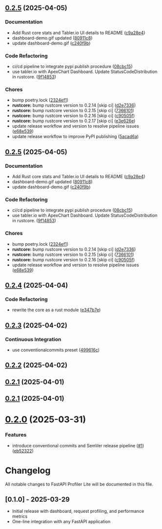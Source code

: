 ## [0.2.5](https://github.com/al91liwo/fastapi-profiler-lite/compare/v0.2.4...v0.2.5) (2025-04-05)


### Documentation

* Add Rust core stats and Tabler.io UI details to README ([c9a28e4](https://github.com/al91liwo/fastapi-profiler-lite/commit/c9a28e4a124e45edf0567d94efa11becbab510f9))
* dashboard-demo.gif updated ([80911c8](https://github.com/al91liwo/fastapi-profiler-lite/commit/80911c86888f4adcaf13a991b774513ffc10e71d))
* update dashboard-demo.gif ([c240f9b](https://github.com/al91liwo/fastapi-profiler-lite/commit/c240f9b0dc60875cf30fd86c1bd6e3eb802ea84b))


### Code Refactoring

* ci/cd pipeline to integrate pypi publish procedure ([08cbc15](https://github.com/al91liwo/fastapi-profiler-lite/commit/08cbc1504458ec1012aa0d3403d76c3fd65ef3b7))
* use tabler.io with ApexChart Dashboard. Update StatusCodeDistribution in rustcore. ([9f14853](https://github.com/al91liwo/fastapi-profiler-lite/commit/9f14853c44213248fcc1b8796ca2f15f11e0f837))


### Chores

* bump poetry.lock ([2324ef1](https://github.com/al91liwo/fastapi-profiler-lite/commit/2324ef140204ee38cae825c25f638297ad487af7))
* **rustcore:** bump rustcore version to 0.2.14 [skip ci] ([d2e7336](https://github.com/al91liwo/fastapi-profiler-lite/commit/d2e73369bab6babe1166b15ce678cd798434a128))
* **rustcore:** bump rustcore version to 0.2.15 [skip ci] ([7366101](https://github.com/al91liwo/fastapi-profiler-lite/commit/7366101e0e4c8155493e095872b61ade18d85a5c))
* **rustcore:** bump rustcore version to 0.2.16 [skip ci] ([c90505f](https://github.com/al91liwo/fastapi-profiler-lite/commit/c90505f8a4254d53452a1bf094ab01dd568ad67e))
* **rustcore:** bump rustcore version to 0.2.17 [skip ci] ([e3e626e](https://github.com/al91liwo/fastapi-profiler-lite/commit/e3e626ec1596ebee323f57f0992a492fcbdb58b7))
* update release workflow and version to resolve pipeline issues ([e68e539](https://github.com/al91liwo/fastapi-profiler-lite/commit/e68e539933765272a818adc29132e3764d97494c))
* update release workflow to improve PyPI publishing ([5acad6a](https://github.com/al91liwo/fastapi-profiler-lite/commit/5acad6a2e70a213a806e21b2341373e1118591c5))

## [0.2.5](https://github.com/al91liwo/fastapi-profiler-lite/compare/v0.2.4...v0.2.5) (2025-04-05)


### Documentation

* Add Rust core stats and Tabler.io UI details to README ([c9a28e4](https://github.com/al91liwo/fastapi-profiler-lite/commit/c9a28e4a124e45edf0567d94efa11becbab510f9))
* dashboard-demo.gif updated ([80911c8](https://github.com/al91liwo/fastapi-profiler-lite/commit/80911c86888f4adcaf13a991b774513ffc10e71d))
* update dashboard-demo.gif ([c240f9b](https://github.com/al91liwo/fastapi-profiler-lite/commit/c240f9b0dc60875cf30fd86c1bd6e3eb802ea84b))


### Code Refactoring

* ci/cd pipeline to integrate pypi publish procedure ([08cbc15](https://github.com/al91liwo/fastapi-profiler-lite/commit/08cbc1504458ec1012aa0d3403d76c3fd65ef3b7))
* use tabler.io with ApexChart Dashboard. Update StatusCodeDistribution in rustcore. ([9f14853](https://github.com/al91liwo/fastapi-profiler-lite/commit/9f14853c44213248fcc1b8796ca2f15f11e0f837))


### Chores

* bump poetry.lock ([2324ef1](https://github.com/al91liwo/fastapi-profiler-lite/commit/2324ef140204ee38cae825c25f638297ad487af7))
* **rustcore:** bump rustcore version to 0.2.14 [skip ci] ([d2e7336](https://github.com/al91liwo/fastapi-profiler-lite/commit/d2e73369bab6babe1166b15ce678cd798434a128))
* **rustcore:** bump rustcore version to 0.2.15 [skip ci] ([7366101](https://github.com/al91liwo/fastapi-profiler-lite/commit/7366101e0e4c8155493e095872b61ade18d85a5c))
* **rustcore:** bump rustcore version to 0.2.16 [skip ci] ([c90505f](https://github.com/al91liwo/fastapi-profiler-lite/commit/c90505f8a4254d53452a1bf094ab01dd568ad67e))
* update release workflow and version to resolve pipeline issues ([e68e539](https://github.com/al91liwo/fastapi-profiler-lite/commit/e68e539933765272a818adc29132e3764d97494c))

## [0.2.4](https://github.com/al91liwo/fastapi-profiler-lite/compare/v0.2.3...v0.2.4) (2025-04-04)


### Code Refactoring

* rewrite the core as a rust module ([e347b7e](https://github.com/al91liwo/fastapi-profiler-lite/commit/e347b7eb9b5fefb7fb01cd7461887bc23ca9fcb4))

## [0.2.3](https://github.com/al91liwo/fastapi-profiler-lite/compare/v0.2.2...v0.2.3) (2025-04-02)


### Continuous Integration

* use conventionalcommits preset ([499616c](https://github.com/al91liwo/fastapi-profiler-lite/commit/499616c56c19dc7d95091012cfc2738b3cd58ce9))

## [0.2.2](https://github.com/al91liwo/fastapi-profiler-lite/compare/v0.2.1...v0.2.2) (2025-04-02)

## [0.2.1](https://github.com/al91liwo/fastapi-profiler-lite/compare/v0.2.0...v0.2.1) (2025-04-01)

## [0.2.1](https://github.com/al91liwo/fastapi-profiler-lite/compare/v0.2.0...v0.2.1) (2025-04-01)

# [0.2.0](https://github.com/al91liwo/fastapi-profiler-lite/compare/v0.1.0...v0.2.0) (2025-03-31)


### Features

* introduce conventional commits  and SemVer release pipeline ([#1](https://github.com/al91liwo/fastapi-profiler-lite/issues/1)) ([eb52322](https://github.com/al91liwo/fastapi-profiler-lite/commit/eb523220b78472139f4f0fa625fe9d26464fa654))

# Changelog

All notable changes to FastAPI Profiler Lite will be documented in this file.

## [0.1.0] - 2025-03-29
- Initial release with dashboard, request profiling, and performance metrics
- One-line integration with any FastAPI application
